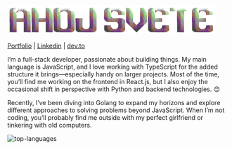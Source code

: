 ![banner](banner.png)

[Portfolio](https://asqit.deno.dev) | [Linkedin](https://www.linkedin.com/in/ond%C5%99ej-tu%C4%8Dek-5a1161336/) | [dev.to](https://dev.to/iasqiti)

I’m a full-stack developer, passionate about building things. My main language is JavaScript, and I love working with TypeScript for the added structure it brings—especially handy on larger projects. Most of the time, you’ll find me working on the frontend in React.js, but I also enjoy the occasional shift in perspective with Python and backend technologies. 😊

Recently, I’ve been diving into Golang to expand my horizons and explore different approaches to solving problems beyond JavaScript. 
When I’m not coding, you’ll probably find me outside with my perfect girlfriend or tinkering with old computers.


<img src="https://github-language-widget.deno.dev/?username=asqit&isDark=false" alt="top-languages"/>
